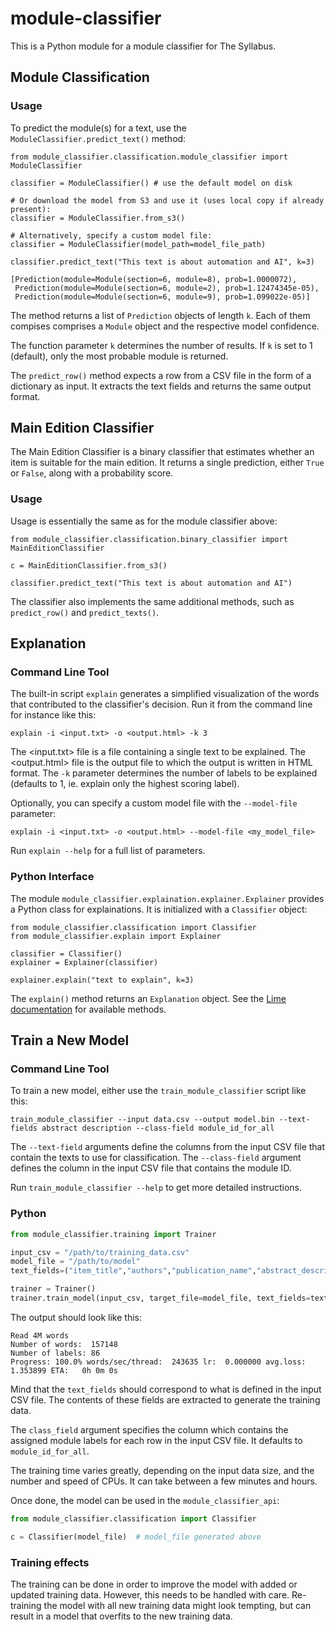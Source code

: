 # module-classifier

This is a Python module for a module classifier for The Syllabus.

## Module Classification

### Usage


To predict the module(s) for a text, use the `ModuleClassifier.predict_text()`
 method:
```
from module_classifier.classification.module_classifier import ModuleClassifier

classifier = ModuleClassifier() # use the default model on disk

# Or download the model from S3 and use it (uses local copy if already present):
classifier = ModuleClassifier.from_s3()

# Alternatively, specify a custom model file:
classifier = ModuleClassifier(model_path=model_file_path)

classifier.predict_text("This text is about automation and AI", k=3)

[Prediction(module=Module(section=6, module=8), prob=1.0000072),
 Prediction(module=Module(section=6, module=2), prob=1.12474345e-05),
 Prediction(module=Module(section=6, module=9), prob=1.099022e-05)]
```

The method returns a list of `Prediction` objects of length `k`.
Each of them compises comprises a `Module` object and the respective model 
confidence.
 
The function parameter `k` determines the number of results.
If `k` is set to 1 (default), only the most probable module is returned.

The `predict_row()` method expects a row from a CSV file in the form of a 
dictionary as input.
It extracts the text fields and returns the same output format.

## Main Edition Classifier

The Main Edition Classifier is a binary classifier that estimates whether an item is suitable for the main edition.
It returns a single prediction, either `True` or `False`, along with a probability score.

### Usage

Usage is essentially the same as for the module classifier above:

```
from module_classifier.classification.binary_classifier import MainEditionClassifier

c = MainEditionClassifier.from_s3()

classifier.predict_text("This text is about automation and AI")
```

The classifier also implements the same additional methods, such as `predict_row()` and `predict_texts()`.
## Explanation

### Command Line Tool

The built-in script `explain` generates a simplified visualization of the words that contributed to the classifier's decision.
Run it from the command line for instance like this:

```
explain -i <input.txt> -o <output.html> -k 3
```

The <input.txt> file is a file containing a single text to be explained.
The <output.html> file is the output file to which the output is written in HTML format.
The `-k` parameter determines the number of labels to be explained (defaults to 1, ie. explain only the highest scoring label).

Optionally, you can specify a custom model file with the `--model-file` parameter:

```
explain -i <input.txt> -o <output.html> --model-file <my_model_file>
```

Run `explain --help` for a full list of parameters.

### Python Interface

The module `module_classifier.explaination.explainer.Explainer` provides a Python class for explainations.
It is initialized with a `Classifier` object:

```
from module_classifier.classification import Classifier
from module_classifier.explain import Explainer

classifier = Classifier()
explainer = Explainer(classifier)

explainer.explain("text to explain", k=3)
```

The `explain()` method returns an `Explanation` object.
See the [Lime documentation](https://lime-ml.readthedocs.io/en/latest/lime.html#lime.explanation.Explanation) for available methods.




## Train a New Model

### Command Line Tool

To train a new model, either use the `train_module_classifier` script like this:

```shell
train_module_classifier --input data.csv --output model.bin --text-fields abstract description --class-field module_id_for_all
```

The `--text-field` arguments define the columns from the input CSV file that contain the texts to use for classification.
The `--class-field` argument defines the column in the input CSV file that contains the module ID.

Run `train_module_classifier --help` to get more detailed instructions.

### Python

```python
from module_classifier.training import Trainer

input_csv = "/path/to/training_data.csv"
model_file = "/path/to/model"
text_fields=("item_title","authors","publication_name","abstract_description")

trainer = Trainer()
trainer.train_model(input_csv, target_file=model_file, text_fields=text_fields)
```
The output should look like this:
```
Read 4M words
Number of words:  157148
Number of labels: 86
Progress: 100.0% words/sec/thread:  243635 lr:  0.000000 avg.loss:  1.353899 ETA:   0h 0m 0s
```

Mind that the `text_fields` should correspond to what is defined in the input CSV file.
The contents of these fields are extracted to generate the training data.  

The `class_field` argument specifies the column which contains the assigned module labels for each 
row in the input CSV file.
It defaults to `module_id_for_all`. 

The training time varies greatly, depending on the input data size, and the number and speed of CPUs.
It can take between a few minutes and hours.
 
Once done, the model can be used in the `module_classifier_api`:

```python
from module_classifier.classification import Classifier

c = Classifier(model_file)  # model_file generated above
``` 

### Training effects

The training can be done in order to improve the model with added or updated training data.
However, this needs to be handled with care.
Re-training the model with all new training data might look tempting, 
but can result in a model that overfits to the new training data. 